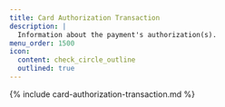 ```yaml
---
title: Card Authorization Transaction
description: |
  Information about the payment's authorization(s).
menu_order: 1500
icon:
  content: check_circle_outline
  outlined: true
---
```


{% include card-authorization-transaction.md %}
